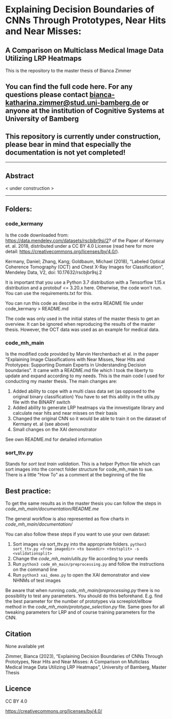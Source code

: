# Explaining Decision Boundaries of CNNs Through Prototypes, Near Hits and Near Misses:
## A Comparison on Multiclass Medical Image Data Utilizing LRP Heatmaps
This is the repository to the master thesis of Bianca Zimmer

You can find the full code here. For any questions please contact
bianca-katharina.zimmer@stud.uni-bamberg.de
or anyone at the institution of Cognitive Systems at University of Bamberg
---
## This repository is currently under construction, please bear in mind that especially the documentation is not yet completed!

---

## Abstract
< under construction >

---

## Folders:
### code_kermany
Is the code downloaded from: https://data.mendeley.com/datasets/rscbjbr9sj/2?
of the Paper of Kermany et. al. 2018, distributed under a CC BY 4.0 License (read here for more detail: https://creativecommons.org/licenses/by/4.0/). 

Kermany, Daniel; Zhang, Kang; Goldbaum, Michael (2018), “Labeled Optical Coherence Tomography (OCT) and Chest X-Ray Images for Classification”, Mendeley Data, V2, doi: 10.17632/rscbjbr9sj.2

It is important that you use a Python 3.7 distribution with a Tensorflow 1.15.x
distribution and a protobuf <= 3.20.x here. Otherwise, the code won't run.
You can use the requirements.txt for this.

You can run this code as describe in the extra README file under
code_kermany > README.md

The code was only used in the initial states of the master thesis to get an overview.
It can be ignored when reproducing the results of the master thesis. However, the OCT data was used 
as an example for medical data.

### code_mh_main
Is the modified code provided by Marvin Herchenbach et al. in the paper "Explaining Image
Classifications with Near Misses, Near Hits and Prototypes: Supporting Domain Experts in
Understanding Decision boundaries".
It came with a README.md file which I took the liberty to update and expand according to my needs.
This is the main code I used for conducting my master thesis. The main changes are:
1. Added ability to cope with a multi class data set (as opposed to the original binary classification)
You have to set this ability in the utils.py file with the BINARY switch
2. Added ability to generate LRP heatmaps via the innvestigate library and calculate near hits
and near misses on their basis
3. Changed the original CNN so it would be able to train it on the dataset of Kermany et. al (see above)
4. Small changes on the XAI demonstrator 

See own README.md for detailed information

### sort_ttv.py
Stands for _sort test train validation_. This is a helper Python file which can sort images
into the correct folder structure for code_mh_main to sue.
There is a little "How To" as a comment at the  beginning of the file

## Best practice:
To get the same results as in the master thesis you can follow the steps in 
_code_mh_main/documentation/README.me_

The general workflow is also represented as flow charts in _code_mh_main/documentation/_

You can also follow these steps if you want to use your own dataset:

1. Sort images via sort_ttv.py into the appropriate folders.
`python3 sort_ttv.py <from imagedir> <to basedir> <testsplit> -s <validationsplit>`
2. Change the _code_mh_main/utils.py_ file according to your needs
3. Run `python3 code_mh_main/preprocessing.py` and follow the instructions on the command line
4. Run `python3 xai_demo.py` to open the XAI demonstrator and view NHNMs of test images

Be aware that when running _code_mh_main/preprocessing.py_ there is no possibility to test any
parameters. You should do this beforehand. E.g. find the best parameter for the number of prototypes
via screeplot/ellbow method in the _code_mh_main/prototype_selection.py_ file.
Same goes for all tweaking parameters for LRP and of course training parameters for the CNN.

## Citation
None available yet

Zimmer, Bianca (2023), “Explaining Decision Boundaries of CNNs Through Prototypes, Near Hits and Near Misses:
A Comparison on Multiclass Medical Image Data Utilizing LRP Heatmaps”, University of Bamberg, Master Thesis

## Licence
CC BY 4.0

https://creativecommons.org/licenses/by/4.0/

